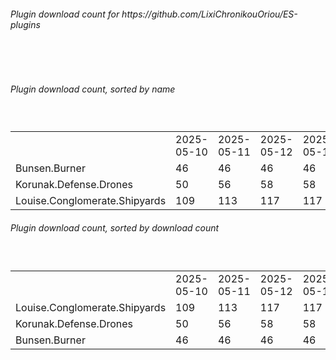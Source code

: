 <h6>Plugin download count for https://github.com/LixiChronikouOriou/ES-plugins</h6><br>
<br>
<h6>Plugin download count, sorted by name</h6><sub><sup><br>
<table>
	<tr>
		<td></td>
		<td>2025-05-10</td>
		<td>2025-05-11</td>
		<td>2025-05-12</td>
		<td>2025-05-13</td>
		<td>2025-05-14</td>
		<td>2025-05-15</td>
		<td>2025-05-16</td>
		<td>today +</td>
	</tr>
	<tr>
		<td>Bunsen.Burner</td>
		<td>46</td>
		<td>46</td>
		<td>46</td>
		<td>46</td>
		<td>46</td>
		<td>46</td>
		<td>46</td>
		<td></td>
	</tr>
	<tr>
		<td>Korunak.Defense.Drones</td>
		<td>50</td>
		<td>56</td>
		<td>58</td>
		<td>58</td>
		<td>60</td>
		<td>60</td>
		<td>62</td>
		<td>+ 2</td>
	</tr>
	<tr>
		<td>Louise.Conglomerate.Shipyards</td>
		<td>109</td>
		<td>113</td>
		<td>117</td>
		<td>117</td>
		<td>119</td>
		<td>123</td>
		<td>125</td>
		<td>+ 2</td>
	</tr>
</table>
</sub></sup>
<h6>Plugin download count, sorted by download count</h6><sub><sup><br>
<table>
	<tr>
		<td></td>
		<td>2025-05-10</td>
		<td>2025-05-11</td>
		<td>2025-05-12</td>
		<td>2025-05-13</td>
		<td>2025-05-14</td>
		<td>2025-05-15</td>
		<td>2025-05-16</td>
		<td>today +</td>
	</tr>
	<tr>
		<td>Louise.Conglomerate.Shipyards</td>
		<td>109</td>
		<td>113</td>
		<td>117</td>
		<td>117</td>
		<td>119</td>
		<td>123</td>
		<td>125</td>
		<td>+ 2</td>
	</tr>
	<tr>
		<td>Korunak.Defense.Drones</td>
		<td>50</td>
		<td>56</td>
		<td>58</td>
		<td>58</td>
		<td>60</td>
		<td>60</td>
		<td>62</td>
		<td>+ 2</td>
	</tr>
	<tr>
		<td>Bunsen.Burner</td>
		<td>46</td>
		<td>46</td>
		<td>46</td>
		<td>46</td>
		<td>46</td>
		<td>46</td>
		<td>46</td>
		<td></td>
	</tr>
</table>
</sub></sup>
